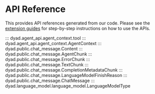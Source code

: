 # API Reference

This provides API references generated from our code. Please see the [extension guides](./index.md) for step-by-step instructions on how to use the APIs.

::: dyad.agent_api.agent_context.tool
::: dyad.agent_api.agent_context.AgentContext
::: dyad.public.chat_message.Content
::: dyad.public.chat_message.AgentChunk
::: dyad.public.chat_message.ErrorChunk
::: dyad.public.chat_message.TextChunk
::: dyad.public.chat_message.CompletionMetadataChunk
::: dyad.public.chat_message.LanguageModelFinishReason
::: dyad.public.chat_message.ChatMessage
::: dyad.language_model.language_model.LanguageModelType
